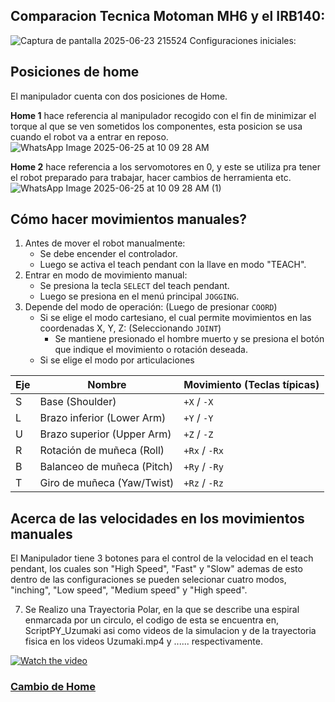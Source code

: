 ## Comparacion Tecnica Motoman MH6 y el IRB140: 

![Captura de pantalla 2025-06-23 215524](https://github.com/user-attachments/assets/daf2a859-8648-4e5e-8b8d-cba44ccc976d)
Configuraciones iniciales:

## Posiciones de home
El manipulador cuenta con dos posiciones de Home.
   
**Home 1** hace referencia al manipulador recogido con el fin de minimizar el torque al que se ven sometidos los componentes, esta posicion se usa cuando el robot va a entrar en reposo. 
![WhatsApp Image 2025-06-25 at 10 09 28 AM](https://github.com/user-attachments/assets/cbfc94c2-6d8d-4781-af37-4295fa090a90)

**Home 2** hace referencia a los servomotores en 0, y este se utiliza pra tener el robot preparado para trabajar, hacer cambios de herramienta etc.
![WhatsApp Image 2025-06-25 at 10 09 28 AM (1)](https://github.com/user-attachments/assets/940366f3-aa5b-427a-ade2-73687e013b71)

## Cómo hacer movimientos manuales?
1. Antes de mover el robot manualmente:
   - Se debe encender el controlador.
   - Luego se activa el teach pendant con la llave en modo "TEACH".
2. Entrar en modo de movimiento manual:
   - Se presiona la tecla `SELECT` del teach pendant.
   - Luego se presiona en el menú principal `JOGGING`.
3. Depende del modo de operación: (Luego de presionar `COORD`)
   - Si se elige el modo cartesiano, el cual permite movimientos en las coordenadas X, Y, Z: (Seleccionando `JOINT`)
      - Se mantiene presionado el hombre muerto y se presiona el botón que indique el movimiento o rotación deseada.
   - Si se elige el modo por articulaciones

| Eje | Nombre                        | Movimiento (Teclas típicas) |
|-----|-------------------------------|------------------------------|
| S   | Base (Shoulder)               | `+X` / `-X`                  |
| L   | Brazo inferior (Lower Arm)    | `+Y` / `-Y`                  |
| U   | Brazo superior (Upper Arm)    | `+Z` / `-Z`                  |
| R   | Rotación de muñeca (Roll)     | `+Rx` / `-Rx`                |
| B   | Balanceo de muñeca (Pitch)    | `+Ry` / `-Ry`                |
| T   | Giro de muñeca (Yaw/Twist)    | `+Rz` / `-Rz`                |

## Acerca de las velocidades en los movimientos manuales
El Manipulador tiene 3 botones para el control de la velocidad en el teach pendant, los cuales son "High Speed", "Fast" y "Slow" ademas de esto dentro de las configuraciones se pueden selecionar  cuatro modos, "inching", "Low speed", "Medium speed" y "High speed".


7) Se Realizo una Trayectoria Polar, en la que se describe una espiral  enmarcada por un circulo, el codigo de esta se encuentra en, ScriptPY_Uzumaki asi como videos de la simulacion y de la trayectoria fisica en los videos Uzumaki.mp4 y ...... respectivamente.


[![Watch the video](https://img.youtube.com/vi/Urdk39AMFZ4/maxresdefault.jpg)](https://youtu.be/Urdk39AMFZ4)

### [Cambio de Home](https://youtu.be/Urdk39AMFZ4)

